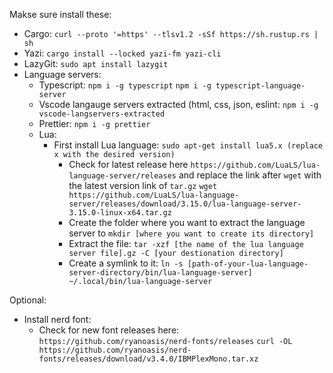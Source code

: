 Makse sure install these:
- Cargo:
  `curl --proto '=https' --tlsv1.2 -sSf https://sh.rustup.rs | sh`
- Yazi:
  `cargo install --locked yazi-fm yazi-cli`
- LazyGit:
  `sudo apt install lazygit`
- Language servers:
  - Typescript:
    `npm i -g typescript`
    `npm i -g typescript-language-server`
  - Vscode langauge servers extracted (html, css, json, eslint:
    `npm i -g vscode-langservers-extracted`
  - Prettier:
    `npm i -g prettier`
  - Lua:
    - First install Lua language:
      `sudo apt-get install lua5.x (replace x with the desired version)`
      - Check for latest release here `https://github.com/LuaLS/lua-language-server/releases` and replace the link after `wget` with the latest version link of `tar.gz`
        `wget https://github.com/LuaLS/lua-language-server/releases/download/3.15.0/lua-language-server-3.15.0-linux-x64.tar.gz`
      - Create the folder where you want to extract the language server to
        `mkdir [where you want to create its directory]`
      - Extract the file:
        `tar -xzf [the name of the lua language server file].gz -C [your destionation directory]`
      - Create a symlink to it:
        `ln -s [path-of-your-lua-language-server-directory/bin/lua-language-server] ~/.local/bin/lua-language-server`

Optional:

 - Install nerd font:
   - Check for new font releases here: `https://github.com/ryanoasis/nerd-fonts/releases`
     `curl -OL https://github.com/ryanoasis/nerd-fonts/releases/download/v3.4.0/IBMPlexMono.tar.xz`
    
